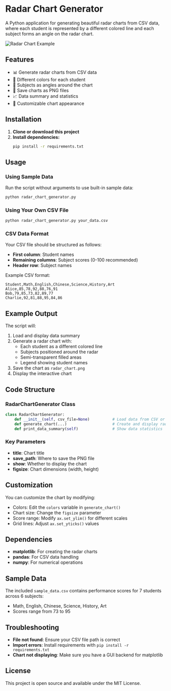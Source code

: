 # Radar Chart Generator

A Python application for generating beautiful radar charts from CSV data, where each student is represented by a different colored line and each subject forms an angle on the radar chart.

![Radar Chart Example](https://via.placeholder.com/400x300?text=Radar+Chart+Example)

## Features

- 📊 Generate radar charts from CSV data
- 🎨 Different colors for each student
- 📐 Subjects as angles around the chart
- 💾 Save charts as PNG files
- 📈 Data summary and statistics
- 🔧 Customizable chart appearance

## Installation

1. **Clone or download this project**
2. **Install dependencies:**
   ```bash
   pip install -r requirements.txt
   ```

## Usage

### Using Sample Data
Run the script without arguments to use built-in sample data:
```bash
python radar_chart_generator.py
```

### Using Your Own CSV File
```bash
python radar_chart_generator.py your_data.csv
```

### CSV Data Format

Your CSV file should be structured as follows:
- **First column**: Student names
- **Remaining columns**: Subject scores (0-100 recommended)
- **Header row**: Subject names

Example CSV format:
```csv
Student,Math,English,Chinese,Science,History,Art
Alice,85,78,92,88,76,91
Bob,79,85,73,82,89,77
Charlie,92,81,88,95,84,86
```

## Example Output

The script will:
1. Load and display data summary
2. Generate a radar chart with:
   - Each student as a different colored line
   - Subjects positioned around the radar
   - Semi-transparent filled areas
   - Legend showing student names
3. Save the chart as `radar_chart.png`
4. Display the interactive chart

## Code Structure

### RadarChartGenerator Class

```python
class RadarChartGenerator:
    def __init__(self, csv_file=None)          # Load data from CSV or use sample
    def generate_chart(...)                    # Create and display radar chart
    def print_data_summary(self)               # Show data statistics
```

### Key Parameters

- **title**: Chart title
- **save_path**: Where to save the PNG file
- **show**: Whether to display the chart
- **figsize**: Chart dimensions (width, height)

## Customization

You can customize the chart by modifying:
- Colors: Edit the `colors` variable in `generate_chart()`
- Chart size: Change the `figsize` parameter
- Score range: Modify `ax.set_ylim()` for different scales
- Grid lines: Adjust `ax.set_yticks()` values

## Dependencies

- **matplotlib**: For creating the radar charts
- **pandas**: For CSV data handling
- **numpy**: For numerical operations

## Sample Data

The included `sample_data.csv` contains performance scores for 7 students across 6 subjects:
- Math, English, Chinese, Science, History, Art
- Scores range from 73 to 95

## Troubleshooting

- **File not found**: Ensure your CSV file path is correct
- **Import errors**: Install requirements with `pip install -r requirements.txt`
- **Chart not displaying**: Make sure you have a GUI backend for matplotlib

## License

This project is open source and available under the MIT License.
